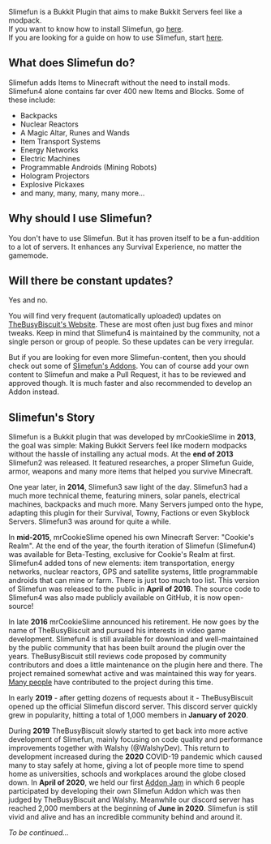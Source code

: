 Slimefun is a Bukkit Plugin that aims to make Bukkit Servers feel like a modpack.<br>
If you want to know how to install Slimefun, go [here](https://github.com/Slimefun/Slimefun4/wiki/Installing-Slimefun).<br>
If you are looking for a guide on how to use Slimefun, start [here](https://github.com/Slimefun/Slimefun4/wiki/Getting-Started).

## What does Slimefun do?
Slimefun adds Items to Minecraft without the need to install mods.
Slimefun4 alone contains far over 400 new Items and Blocks.
Some of these include:
* Backpacks
* Nuclear Reactors
* A Magic Altar, Runes and Wands
* Item Transport Systems
* Energy Networks
* Electric Machines
* Programmable Androids (Mining Robots)
* Hologram Projectors
* Explosive Pickaxes
* and many, many, many, many more...

## Why should I use Slimefun?
You don't have to use Slimefun.
But it has proven itself to be a fun-addition to a lot of servers.
It enhances any Survival Experience, no matter the gamemode.

## Will there be constant updates?
Yes and no.

You will find very frequent (automatically uploaded) updates on [TheBusyBiscuit's Website](https://thebusybiscuit.github.io/builds/TheBusyBiscuit/Slimefun4/master/).
These are most often just bug fixes and minor tweaks.
Keep in mind that Slimefun4 is maintained by the community, not a single person or group of people.
So these updates can be very irregular.

But if you are looking for even more Slimefun-content, then you should check out some of [Slimefun's Addons](https://github.com/Slimefun/Slimefun4/wiki/Addons).
You can of course add your own content to Slimefun and make a Pull Request, it has to be reviewed and approved though.
It is much faster and also recommended to develop an Addon instead.

## Slimefun's Story
Slimefun is a Bukkit plugin that was developed by mrCookieSlime in **2013**, the goal was simple: Making Bukkit Servers feel like modern modpacks without the hassle of installing any actual mods.
At the **end of 2013** Slimefun2 was released. It featured researches, a proper Slimefun Guide, armor, weapons and many more items that helped you survive Minecraft.

One year later, in **2014**, Slimefun3 saw light of the day.
Slimefun3 had a much more technical theme, featuring miners, solar panels, electrical machines, backpacks and much more.
Many Servers jumped onto the hype, adapting this plugin for their Survival, Towny, Factions or even Skyblock Servers.
Slimefun3 was around for quite a while.

In **mid-2015**, mrCookieSlime opened his own Minecraft Server: "Cookie's Realm".
At the end of the year, the fourth iteration of Slimefun (Slimefun4) was available for Beta-Testing, exclusive for Cookie's Realm at first.
Slimefun4 added tons of new elements: item transportation, energy networks, nuclear reactors, GPS and satellite systems, little programmable androids that can mine or farm.
There is just too much too list.
This version of Slimefun was released to the public in **April of 2016**.
The source code to Slimefun4 was also made publicly available on GitHub, it is now open-source!

In late **2016** mrCookieSlime announced his retirement.
He now goes by the name of TheBusyBiscuit and pursued his interests in video game development.
Slimefun4 is still available for download and well-maintained by the public community that has been built around the plugin over the years.
TheBusyBiscuit still reviews code proposed by community contributors and does a little maintenance on the plugin here and there.
The project remained somewhat active and was maintained this way for years. [Many people](https://github.com/TheBusyBiscuit/Slimefun4/graphs/contributors) have contributed to the project during this time. 

In early **2019** - after getting dozens of requests about it - TheBusyBiscuit opened up the official Slimefun discord server.
This discord server quickly grew in popularity, hitting a total of 1,000 members in **January of 2020**.

During **2019** TheBusyBiscuit slowly started to get back into more active development of Slimefun, mainly focusing on code quality and performance improvements together with Walshy (@WalshyDev).
This return to development increased during the **2020** COVID-19 pandemic which caused many to stay safely at home, giving a lot of people more time to spend home as universities, schools and workplaces around the globe closed down.
In **April of 2020**, we held our first [Addon Jam](https://github.com/Slimefun/Slimefun4/wiki/Addon-Jam-2020) in which 6 people participated by developing their own Slimefun Addon which was then judged by TheBusyBiscuit and Walshy.
Meanwhile our discord server has reached 2,000 members at the beginning of **June in 2020**.
Slimefun is still vivid and alive and has an incredible community behind and around it.

*To be continued...*
